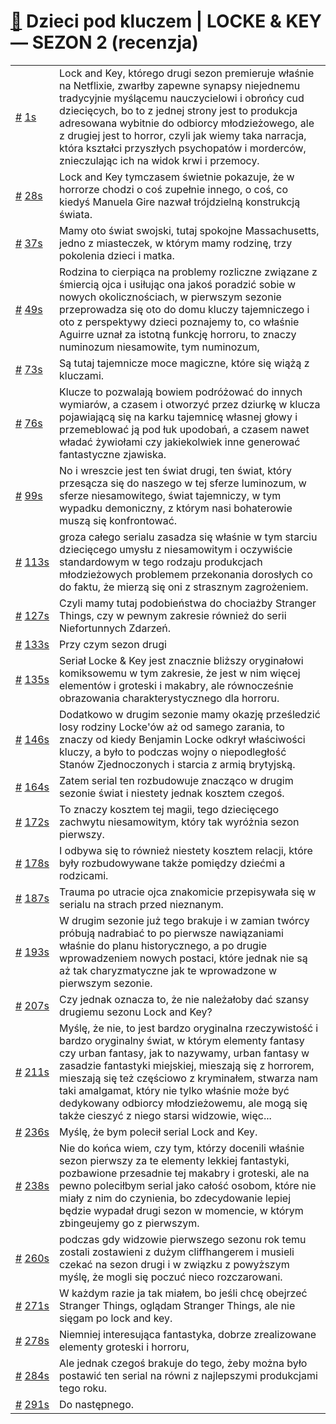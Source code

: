 # [🔗](https://www.youtube.com/watch?v=CRdGRFmUbI8) Dzieci pod kluczem | LOCKE & KEY — SEZON 2 (recenzja)

<table>
    <tr id="t1">
        <td><a href="#t1">#</a>&nbsp;<a href="https://www.youtube.com/watch?v=CRdGRFmUbI8&t=1">1s</a></td>
        <td>Lock and Key, którego drugi sezon premieruje właśnie na Netflixie, zwarłby zapewne synapsy niejednemu tradycyjnie myślącemu nauczycielowi i obrońcy cud dziecięcych, bo to z jednej strony jest to produkcja adresowana wybitnie do odbiorcy młodzieżowego, ale z drugiej jest to horror, czyli jak wiemy taka narracja, która kształci przyszłych psychopatów i morderców, znieczulając ich na widok krwi i przemocy.</td>
    </tr>
    <tr id="t28">
        <td><a href="#t28">#</a>&nbsp;<a href="https://www.youtube.com/watch?v=CRdGRFmUbI8&t=28">28s</a></td>
        <td>Lock and Key tymczasem świetnie pokazuje, że w horrorze chodzi o coś zupełnie innego, o coś, co kiedyś Manuela Gire nazwał trójdzielną konstrukcją świata.</td>
    </tr>
    <tr id="t37">
        <td><a href="#t37">#</a>&nbsp;<a href="https://www.youtube.com/watch?v=CRdGRFmUbI8&t=37">37s</a></td>
        <td>Mamy oto świat swojski, tutaj spokojne Massachusetts, jedno z miasteczek, w którym mamy rodzinę, trzy pokolenia dzieci i matka.</td>
    </tr>
    <tr id="t49">
        <td><a href="#t49">#</a>&nbsp;<a href="https://www.youtube.com/watch?v=CRdGRFmUbI8&t=49">49s</a></td>
        <td>Rodzina to cierpiąca na problemy rozliczne związane z śmiercią ojca i usiłując ona jakoś poradzić sobie w nowych okolicznościach, w pierwszym sezonie przeprowadza się oto do domu kluczy tajemniczego i oto z perspektywy dzieci poznajemy to, co właśnie Aguirre uznał za istotną funkcję horroru, to znaczy numinozum niesamowite, tym numinozum,</td>
    </tr>
    <tr id="t73">
        <td><a href="#t73">#</a>&nbsp;<a href="https://www.youtube.com/watch?v=CRdGRFmUbI8&t=73">73s</a></td>
        <td>Są tutaj tajemnicze moce magiczne, które się wiążą z kluczami.</td>
    </tr>
    <tr id="t76">
        <td><a href="#t76">#</a>&nbsp;<a href="https://www.youtube.com/watch?v=CRdGRFmUbI8&t=76">76s</a></td>
        <td>Klucze to pozwalają bowiem podróżować do innych wymiarów, a czasem i otworzyć przez dziurkę w klucza pojawiającą się na karku tajemnicę własnej głowy i przemeblować ją pod łuk upodobań, a czasem nawet władać żywiołami czy jakiekolwiek inne generować fantastyczne zjawiska.</td>
    </tr>
    <tr id="t99">
        <td><a href="#t99">#</a>&nbsp;<a href="https://www.youtube.com/watch?v=CRdGRFmUbI8&t=99">99s</a></td>
        <td>No i wreszcie jest ten świat drugi, ten świat, który przesącza się do naszego w tej sferze luminozum, w sferze niesamowitego, świat tajemniczy, w tym wypadku demoniczny, z którym nasi bohaterowie muszą się konfrontować.</td>
    </tr>
    <tr id="t113">
        <td><a href="#t113">#</a>&nbsp;<a href="https://www.youtube.com/watch?v=CRdGRFmUbI8&t=113">113s</a></td>
        <td>groza całego serialu zasadza się właśnie w tym starciu dziecięcego umysłu z niesamowitym i oczywiście standardowym w tego rodzaju produkcjach młodzieżowych problemem przekonania dorosłych co do faktu, że mierzą się oni z strasznym zagrożeniem.</td>
    </tr>
    <tr id="t127">
        <td><a href="#t127">#</a>&nbsp;<a href="https://www.youtube.com/watch?v=CRdGRFmUbI8&t=127">127s</a></td>
        <td>Czyli mamy tutaj podobieństwa do chociażby Stranger Things, czy w pewnym zakresie również do serii Niefortunnych Zdarzeń.</td>
    </tr>
    <tr id="t133">
        <td><a href="#t133">#</a>&nbsp;<a href="https://www.youtube.com/watch?v=CRdGRFmUbI8&t=133">133s</a></td>
        <td>Przy czym sezon drugi</td>
    </tr>
    <tr id="t135">
        <td><a href="#t135">#</a>&nbsp;<a href="https://www.youtube.com/watch?v=CRdGRFmUbI8&t=135">135s</a></td>
        <td>Seriał Locke & Key jest znacznie bliższy oryginałowi komiksowemu w tym zakresie, że jest w nim więcej elementów i groteski i makabry, ale równocześnie obrazowania charakterystycznego dla horroru.</td>
    </tr>
    <tr id="t146">
        <td><a href="#t146">#</a>&nbsp;<a href="https://www.youtube.com/watch?v=CRdGRFmUbI8&t=146">146s</a></td>
        <td>Dodatkowo w drugim sezonie mamy okazję prześledzić losy rodziny Locke'ów aż od samego zarania, to znaczy od kiedy Benjamin Locke odkrył właściwości kluczy, a było to podczas wojny o niepodległość Stanów Zjednoczonych i starcia z armią brytyjską.</td>
    </tr>
    <tr id="t164">
        <td><a href="#t164">#</a>&nbsp;<a href="https://www.youtube.com/watch?v=CRdGRFmUbI8&t=164">164s</a></td>
        <td>Zatem serial ten rozbudowuje znacząco w drugim sezonie świat i niestety jednak kosztem czegoś.</td>
    </tr>
    <tr id="t172">
        <td><a href="#t172">#</a>&nbsp;<a href="https://www.youtube.com/watch?v=CRdGRFmUbI8&t=172">172s</a></td>
        <td>To znaczy kosztem tej magii, tego dziecięcego zachwytu niesamowitym, który tak wyróżnia sezon pierwszy.</td>
    </tr>
    <tr id="t178">
        <td><a href="#t178">#</a>&nbsp;<a href="https://www.youtube.com/watch?v=CRdGRFmUbI8&t=178">178s</a></td>
        <td>I odbywa się to również niestety kosztem relacji, które były rozbudowywane także pomiędzy dziećmi a rodzicami.</td>
    </tr>
    <tr id="t187">
        <td><a href="#t187">#</a>&nbsp;<a href="https://www.youtube.com/watch?v=CRdGRFmUbI8&t=187">187s</a></td>
        <td>Trauma po utracie ojca znakomicie przepisywała się w serialu na strach przed nieznanym.</td>
    </tr>
    <tr id="t193">
        <td><a href="#t193">#</a>&nbsp;<a href="https://www.youtube.com/watch?v=CRdGRFmUbI8&t=193">193s</a></td>
        <td>W drugim sezonie już tego brakuje i w zamian twórcy próbują nadrabiać to po pierwsze nawiązaniami właśnie do planu historycznego, a po drugie wprowadzeniem nowych postaci, które jednak nie są aż tak charyzmatyczne jak te wprowadzone w pierwszym sezonie.</td>
    </tr>
    <tr id="t207">
        <td><a href="#t207">#</a>&nbsp;<a href="https://www.youtube.com/watch?v=CRdGRFmUbI8&t=207">207s</a></td>
        <td>Czy jednak oznacza to, że nie należałoby dać szansy drugiemu sezonu Lock and Key?</td>
    </tr>
    <tr id="t211">
        <td><a href="#t211">#</a>&nbsp;<a href="https://www.youtube.com/watch?v=CRdGRFmUbI8&t=211">211s</a></td>
        <td>Myślę, że nie, to jest bardzo oryginalna rzeczywistość i bardzo oryginalny świat, w którym elementy fantasy czy urban fantasy, jak to nazywamy, urban fantasy w zasadzie fantastyki miejskiej, mieszają się z horrorem, mieszają się też częściowo z kryminałem, stwarza nam taki amalgamat, który nie tylko właśnie może być dedykowany odbiorcy młodzieżowemu, ale mogą się także cieszyć z niego starsi widzowie, więc...</td>
    </tr>
    <tr id="t236">
        <td><a href="#t236">#</a>&nbsp;<a href="https://www.youtube.com/watch?v=CRdGRFmUbI8&t=236">236s</a></td>
        <td>Myślę, że bym polecił serial Lock and Key.</td>
    </tr>
    <tr id="t238">
        <td><a href="#t238">#</a>&nbsp;<a href="https://www.youtube.com/watch?v=CRdGRFmUbI8&t=238">238s</a></td>
        <td>Nie do końca wiem, czy tym, którzy docenili właśnie sezon pierwszy za te elementy lekkiej fantastyki, pozbawione przesadnie tej makabry i groteski, ale na pewno poleciłbym serial jako całość osobom, które nie miały z nim do czynienia, bo zdecydowanie lepiej będzie wypadał drugi sezon w momencie, w którym zbingeujemy go z pierwszym.</td>
    </tr>
    <tr id="t260">
        <td><a href="#t260">#</a>&nbsp;<a href="https://www.youtube.com/watch?v=CRdGRFmUbI8&t=260">260s</a></td>
        <td>podczas gdy widzowie pierwszego sezonu rok temu zostali zostawieni z dużym cliffhangerem i musieli czekać na sezon drugi i w związku z powyższym myślę, że mogli się poczuć nieco rozczarowani.</td>
    </tr>
    <tr id="t271">
        <td><a href="#t271">#</a>&nbsp;<a href="https://www.youtube.com/watch?v=CRdGRFmUbI8&t=271">271s</a></td>
        <td>W każdym razie ja tak miałem, bo jeśli chcę obejrzeć Stranger Things, oglądam Stranger Things, ale nie sięgam po lock and key.</td>
    </tr>
    <tr id="t278">
        <td><a href="#t278">#</a>&nbsp;<a href="https://www.youtube.com/watch?v=CRdGRFmUbI8&t=278">278s</a></td>
        <td>Niemniej interesująca fantastyka, dobrze zrealizowane elementy groteski i horroru,</td>
    </tr>
    <tr id="t284">
        <td><a href="#t284">#</a>&nbsp;<a href="https://www.youtube.com/watch?v=CRdGRFmUbI8&t=284">284s</a></td>
        <td>Ale jednak czegoś brakuje do tego, żeby można było postawić ten serial na równi z najlepszymi produkcjami tego roku.</td>
    </tr>
    <tr id="t291">
        <td><a href="#t291">#</a>&nbsp;<a href="https://www.youtube.com/watch?v=CRdGRFmUbI8&t=291">291s</a></td>
        <td>Do następnego.</td>
    </tr>
</table>